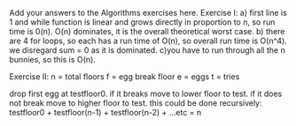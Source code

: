 Add your answers to the Algorithms exercises here.
Exercise I:
a) first line is 1 and while function is linear and grows directly in proportion to n, so run time is 0(n).  O(n) dominates, it is the overall theoretical worst case. 
b) there are 4 for loops, so each has a run time of O(n), so overall run time is O(n^4).  we disregard sum = 0 as it is dominated. 
c)you have to run through all the n bunnies, so this is O(n).

Exercise II:
n = total floors
f = egg break floor
e = eggs
t = tries

drop first egg at testfloor0.  if it breaks move to lower floor to test.  if it does not break move to higher floor to test.  this could be done recursively:
testfloor0 + testfloor(n-1) + testfloor(n-2) + ...etc = n
